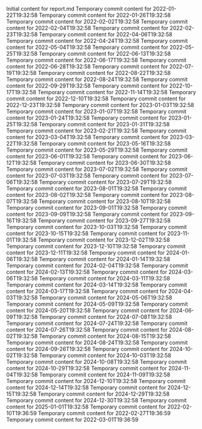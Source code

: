 Initial content for report.md
Temporary commit content for 2022-01-22T19:32:58
Temporary commit content for 2022-01-26T19:32:58
Temporary commit content for 2022-02-02T19:32:58
Temporary commit content for 2022-02-04T19:32:58
Temporary commit content for 2022-02-23T19:32:58
Temporary commit content for 2022-04-06T19:32:58
Temporary commit content for 2022-04-24T19:32:58
Temporary commit content for 2022-05-04T19:32:58
Temporary commit content for 2022-05-25T19:32:58
Temporary commit content for 2022-06-13T19:32:58
Temporary commit content for 2022-06-17T19:32:58
Temporary commit content for 2022-06-28T19:32:58
Temporary commit content for 2022-07-19T19:32:58
Temporary commit content for 2022-08-22T19:32:58
Temporary commit content for 2022-08-24T19:32:58
Temporary commit content for 2022-09-29T19:32:58
Temporary commit content for 2022-10-17T19:32:58
Temporary commit content for 2022-11-14T19:32:58
Temporary commit content for 2022-12-10T19:32:58
Temporary commit content for 2022-12-23T19:32:58
Temporary commit content for 2023-01-03T19:32:58
Temporary commit content for 2023-01-07T19:32:58
Temporary commit content for 2023-01-24T19:32:58
Temporary commit content for 2023-01-25T19:32:58
Temporary commit content for 2023-01-31T19:32:58
Temporary commit content for 2023-02-21T19:32:58
Temporary commit content for 2023-03-04T19:32:58
Temporary commit content for 2023-03-22T19:32:58
Temporary commit content for 2023-05-16T19:32:58
Temporary commit content for 2023-05-29T19:32:58
Temporary commit content for 2023-06-01T19:32:58
Temporary commit content for 2023-06-12T19:32:58
Temporary commit content for 2023-06-30T19:32:58
Temporary commit content for 2023-07-02T19:32:58
Temporary commit content for 2023-07-03T19:32:58
Temporary commit content for 2023-07-06T19:32:58
Temporary commit content for 2023-07-29T19:32:58
Temporary commit content for 2023-08-01T19:32:58
Temporary commit content for 2023-08-02T19:32:58
Temporary commit content for 2023-08-07T19:32:58
Temporary commit content for 2023-08-10T19:32:58
Temporary commit content for 2023-09-01T19:32:58
Temporary commit content for 2023-09-09T19:32:58
Temporary commit content for 2023-09-16T19:32:58
Temporary commit content for 2023-09-27T19:32:58
Temporary commit content for 2023-10-03T19:32:58
Temporary commit content for 2023-10-15T19:32:58
Temporary commit content for 2023-11-01T19:32:58
Temporary commit content for 2023-12-02T19:32:58
Temporary commit content for 2023-12-10T19:32:58
Temporary commit content for 2023-12-11T19:32:58
Temporary commit content for 2024-01-06T19:32:58
Temporary commit content for 2024-01-14T19:32:58
Temporary commit content for 2024-02-04T19:32:58
Temporary commit content for 2024-02-13T19:32:58
Temporary commit content for 2024-03-06T19:32:58
Temporary commit content for 2024-03-11T19:32:58
Temporary commit content for 2024-03-14T19:32:58
Temporary commit content for 2024-03-17T19:32:58
Temporary commit content for 2024-04-03T19:32:58
Temporary commit content for 2024-05-06T19:32:58
Temporary commit content for 2024-05-09T19:32:58
Temporary commit content for 2024-05-20T19:32:58
Temporary commit content for 2024-06-09T19:32:58
Temporary commit content for 2024-07-08T19:32:58
Temporary commit content for 2024-07-24T19:32:58
Temporary commit content for 2024-07-26T19:32:58
Temporary commit content for 2024-08-02T19:32:58
Temporary commit content for 2024-08-15T19:32:58
Temporary commit content for 2024-08-24T19:32:58
Temporary commit content for 2024-09-26T19:32:58
Temporary commit content for 2024-10-02T19:32:58
Temporary commit content for 2024-10-03T19:32:58
Temporary commit content for 2024-10-08T19:32:58
Temporary commit content for 2024-10-29T19:32:58
Temporary commit content for 2024-11-04T19:32:58
Temporary commit content for 2024-11-09T19:32:58
Temporary commit content for 2024-12-10T19:32:58
Temporary commit content for 2024-12-14T19:32:58
Temporary commit content for 2024-12-15T19:32:58
Temporary commit content for 2024-12-29T19:32:58
Temporary commit content for 2024-12-30T19:32:58
Temporary commit content for 2025-01-01T19:32:58
Temporary commit content for 2022-02-10T19:36:59
Temporary commit content for 2022-02-27T19:36:59
Temporary commit content for 2022-03-01T19:36:59
